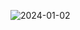 ![2024-01-02](https://github.com/Shreyapatil9530/Movie-App/assets/155437721/b2ed89b3-44d4-4019-aee3-b7bdd4a8e9a6)

